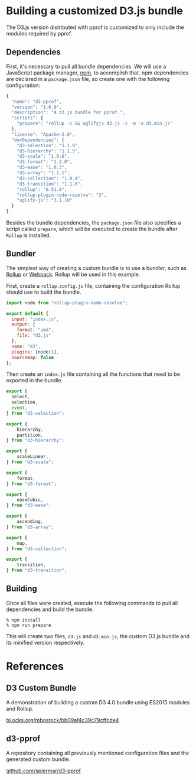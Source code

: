 # Building a customized D3.js bundle

The D3.js version distributed with pprof is customized to only include the modules required by pprof.

## Dependencies

First, it's necessary to pull all bundle dependencies. We will use a JavaScript package manager, [npm](https://www.npmjs.com/), to accomplish that. npm dependencies are declared in a `package.json` file, so create one with the following configuration:

```js
{
  "name": "d3-pprof",
  "version": "1.0.0",
  "description": "A d3.js bundle for pprof.",
  "scripts": {
    "prepare": "rollup -c && uglifyjs d3.js -c -m -o d3.min.js"
  },
  "license": "Apache-2.0",
  "devDependencies": {
    "d3-selection": "1.1.0",
    "d3-hierarchy": "1.1.5",
    "d3-scale": "1.0.6",
    "d3-format": "1.2.0",
    "d3-ease": "1.0.3",
    "d3-array": "1.2.1",
    "d3-collection": "1.0.4",
    "d3-transition": "1.1.0",
    "rollup": "0.51.8",
    "rollup-plugin-node-resolve": "3",
    "uglify-js": "3.1.10"
  }
}
```

Besides the bundle dependencies, the `package.json` file also specifies a script called `prepare`, which will be executed to create the bundle after `Rollup` is installed.

## Bundler

The simplest way of creating a custom bundle is to use a bundler, such as [Rollup](https://rollupjs.org/) or [Webpack](https://webpack.js.org/). Rollup will be used in this example.

First, create a `rollup.config.js` file, containing the configuration Rollup should use to build the bundle.

```js
import node from "rollup-plugin-node-resolve";

export default {
  input: "index.js",
  output: {
    format: "umd",
    file: "d3.js"
  },
  name: "d3",
  plugins: [node()],
  sourcemap: false
};
```

Then create an `index.js` file containing all the functions that need to be exported in the bundle.

```js
export {
  select,
  selection,
  event,
} from "d3-selection";

export {
    hierarchy,
    partition,
} from "d3-hierarchy";

export {
    scaleLinear,
} from "d3-scale";

export {
    format,
} from "d3-format";

export {
    easeCubic,
} from "d3-ease";

export {
    ascending,
} from "d3-array";

export {
    map,
} from "d3-collection";

export {
    transition,
} from "d3-transition";
```

## Building

Once all files were created, execute the following commands to pull all dependencies and build the bundle.

```
% npm install
% npm run prepare
```

This will create two files, `d3.js` and `d3.min.js`, the custom D3.js bundle and its minified version respectively.

# References

## D3 Custom Bundle

A demonstration of building a custom D3 4.0 bundle using ES2015 modules and Rollup.

[bl.ocks.org/mbostock/bb09af4c39c79cffcde4](https://bl.ocks.org/mbostock/bb09af4c39c79cffcde4)

## d3-pprof

A repository containing all previously mentioned configuration files and the generated custom bundle.

[github.com/spiermar/d3-pprof](https://github.com/spiermar/d3-pprof)